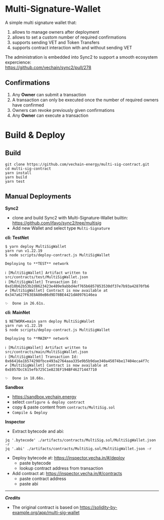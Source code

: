 # Multi-Signature-Wallet

A simple multi signature wallet that:

1. allows to manage owners after deployment
1. allows to set a custom number of required confirmations
1. supports sending VET and Token Transfers
1. supports contract interaction with and without sending VET


The administration is embedded into Sync2 to support a smooth ecosystem expercience:  
https://github.com/vechain/sync2/pull/278

## Confirmations

1. Any **Owner** can submit a transaction
1. A transaction can only be executed once the number of required owners have confirmed
1. Owners can revoke previously given confirmations
1. Any **Owner** can execute a transaction

# Build & Deploy

## Build

```shell
git clone https://github.com/vechain-energy/multi-sig-contract.git
cd multi-sig-contract
yarn install
yarn build
yarn test
```

## Manual Deployments


**Sync2**

* clone and build Sync2 with Multi-Signature-Wallet builtin: https://github.com/ifavo/sync2/tree/multisig
* Add new Wallet and select type `Multi-Signature`

**cli: TestNet**

```shell
$ yarn deploy MultiSigWallet
yarn run v1.22.19
$ node scripts/deploy-contract.js MultiSigWallet

Deploying to **TEST** network

ℹ [MultiSigWallet] Artifact written to src/contracts/test/MultiSigWallet.json
ℹ [MultiSigWallet] Transaction Id: 0xd10b62b53b2d8623423e489e9abbd4ef765b6857853530df37e7b93a42870fb6
✔ [MultiSigWallet] Contract is now available at 0x347a627F63E8A80eB6d9D78BE4421dA0976146ea

✨  Done in 26.61s.

```


**cli: MainNet**

```shell
$ NETWORK=main yarn deploy MultiSigWallet
yarn run v1.22.19
$ node scripts/deploy-contract.js MultiSigWallet

Deploying to **MAIN** network

ℹ [MultiSigWallet] Artifact written to src/contracts/main/MultiSigWallet.json
ℹ [MultiSigWallet] Transaction Id: 0x66416a1b574298fbce493a2764aaa335e9b5b9dae340a45074be17404eca4f7c
✔ [MultiSigWallet] Contract is now available at 0xE057DcC615efb725C1e823EF194BF46271447710

✨  Done in 18.66s.

```

**Sandbox**

* https://sandbox.vechain.energy
* select `configure & deploy contract`
* copy & paste content from `contracts/MultiSig.sol`
* `Compile & Deploy`

**Inspector**

* Extract bytecode and abi:

```shell
jq '.bytecode' ./artifacts/contracts/MultiSig.sol/MultiSigWallet.json -r
jq '.abi' ./artifacts/contracts/MultiSig.sol/MultiSigWallet.json -r
```

* Deploy bytecode at: https://inspector.vecha.in/#/deploy
  * paste bytecode
  * lookup contract address from transaction
* Add contract at: https://inspector.vecha.in/#/contracts
  * paste contract address
  * paste abi


---

_**Credits**_

* The original contract is based on https://solidity-by-example.org/app/multi-sig-wallet
